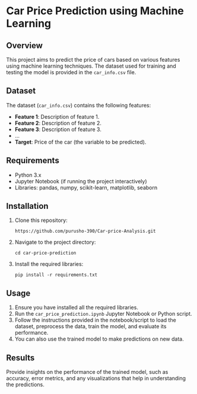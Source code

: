 # Car Price Prediction using Machine Learning

## Overview
This project aims to predict the price of cars based on various features using machine learning techniques. The dataset used for training and testing the model is provided in the `car_info.csv` file.

## Dataset
The dataset (`car_info.csv`) contains the following features:
- **Feature 1**: Description of feature 1.
- **Feature 2**: Description of feature 2.
- **Feature 3**: Description of feature 3.
- ...
- **Target**: Price of the car (the variable to be predicted).

## Requirements
- Python 3.x
- Jupyter Notebook (if running the project interactively)
- Libraries: pandas, numpy, scikit-learn, matplotlib, seaborn

## Installation
1. Clone this repository:
    ```
    https://github.com/purusho-390/Car-price-Analysis.git
    ```
2. Navigate to the project directory:
    ```
    cd car-price-prediction
    ```
3. Install the required libraries:
    ```
    pip install -r requirements.txt
    ```

## Usage
1. Ensure you have installed all the required libraries.
2. Run the `car_price_prediction.ipynb` Jupyter Notebook or Python script.
3. Follow the instructions provided in the notebook/script to load the dataset, preprocess the data, train the model, and evaluate its performance.
4. You can also use the trained model to make predictions on new data.

## Results
Provide insights on the performance of the trained model, such as accuracy, error metrics, and any visualizations that help in understanding the predictions.
